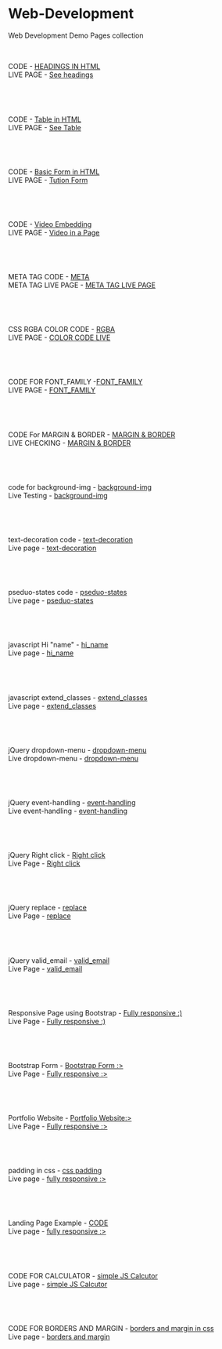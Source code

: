# Web-Development
Web Development Demo Pages collection<br><br>
##
 CODE -  [HEADINGS IN HTML](https://github.com/keshavgbpecdelhi/Web-Development/blob/master/types_of_headings.html "h-tag")
<br> LIVE PAGE - [See headings](https://keshavgbpecdelhi.github.io/Web-Development/html/types_of_headings.html "h-tag")
 <br><br><br>
 #
#
CODE - [Table in HTML](https://github.com/keshavgbpecdelhi/Web-Development/blob/master/a_simple_table_in_html.html)
<br>LIVE PAGE - [See Table](https://keshavgbpecdelhi.github.io/Web-Development/a_simple_table_in_html.html)
<br><br><br>
#
#
 CODE -  [Basic Form in HTML](https://github.com/keshavgbpecdelhi/Web-Development/blob/master/Basic_form.html)
<br> LIVE PAGE - [Tution Form](https://keshavgbpecdelhi.github.io/Web-Development/Basic_form.html)
 <br><br><br>
 #
#
 CODE -  [Video Embedding](https://github.com/keshavgbpecdelhi/Web-Development/blob/master/video_embedding.html)
<br> LIVE PAGE - [Video in a Page](https://keshavgbpecdelhi.github.io/Web-Development/video_embedding.html)
 <br><br><br>
#
#
 META TAG CODE  -  [META](https://raw.githubusercontent.com/keshavgbpecdelhi/Web-Development/master/meta_tag.html)
<br> META TAG LIVE PAGE - [META TAG LIVE PAGE]( https://keshavgbpecdelhi.github.io/Web-Development/meta_tag.html)
 <br><br><br>
  #
#
CSS RGBA COLOR CODE  -  [RGBA](https://github.com/keshavgbpecdelhi/Web-Development/tree/master/css-1)
<br> LIVE PAGE - [COLOR CODE LIVE](https://keshavgbpecdelhi.github.io/Web-Development/css-1/)
 <br><br><br>
  #
#
 CODE FOR FONT_FAMILY -[FONT_FAMILY](https://github.com/keshavgbpecdelhi/Web-Development/tree/master/css-2/font-family)
<br> LIVE PAGE - [FONT_FAMILY](https://keshavgbpecdelhi.github.io/Web-Development/css-2/font-family/index.html
)
 <br><br><br>
   #
#
CODE For MARGIN & BORDER -  [MARGIN & BORDER](https://github.com/keshavgbpecdelhi/Web-Development/tree/master/css-3/margin-border)
<br> LIVE CHECKING - [MARGIN & BORDER](https://keshavgbpecdelhi.github.io/Web-Development/css-3/margin-border/index.html)
 <br><br><br>
 #
#
code for background-img -  [background-img](https://github.com/keshavgbpecdelhi/Web-Development/tree/master/css-4/background-img)
<br> Live Testing - [background-img](https://keshavgbpecdelhi.github.io/Web-Development/css-4/background-img/index.html)
 <br><br><br>
 #
#
text-decoration code -  [text-decoration](https://github.com/keshavgbpecdelhi/Web-Development/tree/master/css-5/text-decoration)
<br> Live page - [text-decoration](https://keshavgbpecdelhi.github.io/Web-Development/css-5/text-decoration/index.html)
 <br><br><br>
 #
#
pseduo-states code -  [pseduo-states](https://github.com/keshavgbpecdelhi/Web-Development/tree/master/css-6/pseduo-states)
<br> Live page - [pseduo-states](https://keshavgbpecdelhi.github.io/Web-Development/css-6/pseduo-states/index.html)
 <br><br><br>
 #
#
javascript Hi "name" -  [hi_name](https://github.com/keshavgbpecdelhi/Web-Development/tree/master/javascript/hi_name)
<br> Live page - [hi_name](https://keshavgbpecdelhi.github.io/Web-Development/javascript/hi_name/index.html)
 <br><br><br>
 #
#
javascript extend_classes -  [extend_classes](https://github.com/keshavgbpecdelhi/Web-Development/tree/master/javascript/extend_class)
<br> Live page - [extend_classes](https://keshavgbpecdelhi.github.io/Web-Development/javascript/extend_class/)
 <br><br><br>
  #
#
jQuery dropdown-menu -  [dropdown-menu](https://github.com/keshavgbpecdelhi/Web-Development/tree/master/jQuery/dropdown-menu)
<br> Live dropdown-menu - [dropdown-menu](https://keshavgbpecdelhi.github.io/Web-Development/jQuery/dropdown-menu/index.html)
 <br><br><br>
  #
#
jQuery event-handling -  [event-handling](https://github.com/keshavgbpecdelhi/Web-Development/tree/master/jQuery/event-handling)
<br> Live event-handling - [event-handling](https://keshavgbpecdelhi.github.io/Web-Development/jQuery/event-handling/index.html)
 <br><br><br>
   #
#
jQuery Right click -  [Right click](https://github.com/keshavgbpecdelhi/Web-Development/tree/master/jQuery/right-click)
<br> Live Page - [Right click](https://keshavgbpecdelhi.github.io/Web-Development/jQuery/right-click/index.html)
 <br><br><br>
   #
#
jQuery replace -  [replace](https://github.com/keshavgbpecdelhi/Web-Development/tree/master/jQuery/replace)
<br> Live Page - [replace](https://keshavgbpecdelhi.github.io/Web-Development/jQuery/replace/index.html)
 <br><br><br>
   #
#
jQuery valid_email -  [valid_email](https://github.com/keshavgbpecdelhi/Web-Development/tree/master/jQuery/valid_email)
<br> Live Page - [valid_email](https://keshavgbpecdelhi.github.io/Web-Development/jQuery/valid_email/)
 <br><br><br>
   #
#
Responsive Page using Bootstrap -  [Fully responsive :)](https://github.com/keshavgbpecdelhi/Web-Development/tree/master/Bootstrap/responsive-page)
<br> Live Page - [Fully responsive :)](https://keshavgbpecdelhi.github.io/Web-Development/Bootstrap/responsive-page/)
 <br><br><br>
   #
#
 Bootstrap Form -  [ Bootstrap Form :>](https://github.com/keshavgbpecdelhi/Web-Development/blob/master/Bootstrap/bootstrap-form/index.html)
<br> Live Page - [Fully responsive :>](https://keshavgbpecdelhi.github.io/Web-Development/Bootstrap/bootstrap-form/)
 <br><br><br>
   #
#
 Portfolio Website -  [ Portfolio Website:>](https://github.com/devon221/Web-Development/blob/master/css-7/portfolio_example.html)
<br> Live Page - [Fully responsive :>](https://clever-bose-eaea9a.netlify.app/)
 <br><br><br>
   #
 #
  padding in css - [css padding](https://github.com/keshavgbpecdelhi/Web-Development/blob/master/css-8/Padding%20css/index.html)
<br> Live page - [fully responsive :>](https://keshavgbpecdelhi.github.io/Web-Development/css-8/Padding%20css/)
 <br><br><br>
   #
 #
  Landing Page Example - [CODE](https://github.com/keshavgbpecdelhi/Web-Development/blob/master/landing-page/index.html)
<br> Live page - [fully responsive :>](https://keshavgbpecdelhi.github.io/Web-Development/landing-page/)
 <br><br><br>
   #
 #
  CODE FOR CALCULATOR - [simple JS Calcutor](https://github.com/keshavgbpecdelhi/Web-Development/blob/master/javascript/js-calculator/index.html)<br>
  Live page - [simple JS Calcutor](https://keshavgbpecdelhi.github.io/Web-Development/javascript/js-calculator/index.html)
  <br><br><br>
   #
 #
  CODE FOR BORDERS AND MARGIN - [borders and margin in css](https://github.com/keshavgbpecdelhi/Web-Development/blob/master/css-9/index.html)
  <br>Live page - [borders and margin](https://keshavgbpecdelhi.github.io/Web-Development/css-9/index.html)

